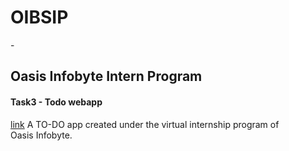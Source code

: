 <h1>OIBSIP</h1> - <h2>Oasis Infobyte Intern Program</h2>

<h4>Task3 - Todo webapp</h4>
<a href="https://github.com/Sanjaivels/oibsip_task3/tree/main/task%203">link</a>
A TO-DO app created under the virtual internship program of Oasis Infobyte.

